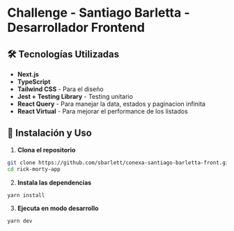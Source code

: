 # Challenge - Santiago Barletta - Desarrollador Frontend

## 🛠️ Tecnologías Utilizadas
- **Next.js**
- **TypeScript** 
- **Tailwind CSS** - Para el diseño
- **Jest + Testing Library** - Testing unitario
- **React Query** - Para manejar la data, estados y paginacion infinita
- **React Virtual** - Para mejorar el performance de los listados

## 🚀 Instalación y Uso

1. **Clona el repositorio**
```bash
git clone https://github.com/sbarlett/conexa-santiago-barletta-front.git
cd rick-morty-app
```

2. **Instala las dependencias**
```bash
yarn install
```

3. **Ejecuta en modo desarrollo**
```bash
yarn dev
```